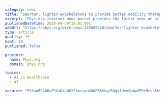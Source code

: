 ```yaml
---
category: news
title: "Smarter, lighter exoskeletons to provide better mobility therapy"
excerpt: "Phys.org internet news portal provides the latest news on science including: Physics, Space Science, Earth Science, Health and Medicine"
publishedDateTime: 2020-04-29T14:01:00Z
webUrl: "https://phys.org/wire-news/349609610/smarter-lighter-exoskeletons-to-provide-better-mobility-therapy.html"
type: article
quality: 19
heat: 19
published: false

provider:
  name: Phys.org
  domain: phys.org

topics:
  - AI in Healthcare
  - AI

secured: "EXt4o6C4O0nFSXaOipOOYF4ocrpumDKP6KVkydSQgxfUvoQp4pGE6+Mzsb5k9HthwIGCHOBbCa7DcxnDztBFUKaCzU5kb4Iv/E+VWXacsmos1qaExxx0+SZEBy30p5Xc4EnYkx46walb63i+MlQSJViykIC3dJ4MtiZVRUl/TpeMqi4pmBVivjinHgjnSmLFxvDXg5vSA8KobI76fu95fiTHzCtUVAhNLW9cmniXL2z7R+9orkx+7w5+zODGsrNXZ8TIfddJ8IPz4iIgWfFMg4rtGsz3Y0epdWv/uDlAR/PhaVpk6M3ftpYXovI7bHJ8NuwEiH2dJluKk/4Q9xJgYGScvhAGG9dDKQ2q+ksVpkpvH8FsJVX4XT0WwWSRn3W+JfCoyxgcDFgsZisuETo/EN6kpS/Anejbvx4Wry7b4UgpCTf8jSyVuqxIJl7gzaDJ2JSFQ4aCLJHhVgmxoU3+Dw3/WWIZpWdbTthbQ2DEXJw=;BeWm3hGiXZSMbBfT4no6fw=="
---
```


